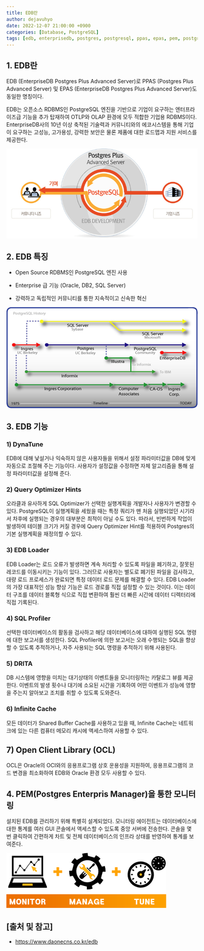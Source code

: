 ```yaml
---
title: EDB란
author: dejavuhyo
date: 2022-12-07 21:00:00 +0900
categories: [Database, PostgreSQL]
tags: [edb, enterprisedb, postgres, postgresql, ppas, epas, pem, postgres-plus]
---
```


## 1. EDB란
EDB (EnterpriseDB Postgres Plus Advanced Server)로 PPAS (Postgres Plus Advanced Server) 및 EPAS (EnterpriseDB Postgres Plus Advanced Server)도 동일한 명칭이다.

EDB는 오픈소스 RDBMS인 PostgreSQL 엔진을 기반으로 기업이 요구하는 엔터프라이즈급 기능을 추가 탑재하여 OTLP와 OLAP 환경에 모두 적합한 기업용 RDBMS이다. EnterpriseDB사의 10년 이상 축적된 기술력과 커뮤니티와의 에코시스템을 통해 기업이 요구하는 고성능, 고가용성, 강력한 보안은 물론 제품에 대한 로드맵과 지원 서비스를 제공한다.

![edb](/assets/img/2022-12-07-edb/edb.png)

## 2. EDB 특징

* Open Source RDBMS인 PostgreSQL 엔진 사용

* Enterprise 급 기능 (Oracle, DB2, SQL Server)

* 강력하고 독립적인 커뮤니티를 통한 지속적이고 신속한 혁신

![postgresql-history](/assets/img/2022-12-07-edb/postgresql-history.png)

## 3. EDB 기능

### 1) DynaTune
EDB에 대해 낯설거나 익숙하지 않은 사용자들을 위해서 설정 파라미터값을 DB에 맞게 자동으로 조절해 주는 기능이다. 사용자가 설정값을 수정하면 자체 알고리즘을 통해 설정 파라미터값을 설정해 준다.

### 2) Query Optimizer Hints
오라클과 유사하게 SQL Optimizer가 선택한 실행계획을 개발자나 사용자가 변경할 수 있다. PostgreSQL이 실행계획을 세웠을 때는 특정 쿼리가 맨 처음 실행되었던 시기라서 차후에 실행되는 경우의 대부분은 최적이 아닐 수도 있다. 따라서, 빈번하게 작업이 발생하여 테이블 크기가 커질 경우에 Query Optimizer Hint를 적용하여 Postgres의 기본 실행계획을 재정의할 수 있다.

### 3) EDB Loader
EDB Loader는 로드 오류가 발생하면 계속 처리할 수 있도록 파일을 폐기하고, 잘못된 레코드를 이동시키는 기능이 있다. 그러므로 사용자는 별도로 폐기된 파일을 검사하고, 대량 로드 프로세스가 완료되면 특정 데이터 로드 문제를 해결할 수 있다. EDB Loader의 가장 대표적인 성능 향상 기능은 로드 경로를 직접 설정할 수 있는 것이다. 이는 데이터 구조를 데이터 블록형 식으로 직접 변환하여 훨씬 더 빠른 시간에 데이터 디렉터리에 직접 기록된다.

### 4) SQL Profiler
선택한 데이터베이스의 활동을 검사하고 해당 데이터베이스에 대하여 실행된 SQL 명령에 대한 보고서를 생성한다. SQL Profiler에 의한 보고서는 오래 수행되는 SQL을 향상할 수 있도록 추적하거나, 자주 사용되는 SQL 명령을 추적하기 위해 사용된다.

### 5) DRITA
DB 시스템에 영향을 미치는 대기상태의 이벤트들을 모니터링하는 카탈로그 뷰를 제공한다. 이벤트의 발생 횟수나 대기에 소요된 시간을 기록하여 어떤 이벤트가 성능에 영향을 주는지 알아보고 조치를 취할 수 있도록 도와준다.

### 6) Infinite Cache
모든 데이터가 Shared Buffer Cache를 사용하고 있을 때, Infinite Cache는 네트워크에 있는 다른 컴퓨터 메모리 캐시에 액세스하여 사용할 수 있다.

## 7) Open Client Library (OCL)
OCL은 Oracle의 OCI와의 응용프로그램 상호 운용성을 지원하여, 응용프로그램의 코드 변경을 최소화하여 EDB와 Oracle 환경 모두 사용할 수 있다.

## 4. PEM(Postgres Enterpris Manager)을 통한 모니터링
설치된 EDB를 관리하기 위해 특별히 설계되었다. 모니터링 에이전트는 데이터베이스에 대한 통계를 여러 GUI 콘솔에서 액세스할 수 있도록 중앙 서버에 전송한다. 콘솔을 몇 번 클릭하여 간편하게 차트 및 전체 데이터베이스의 인프라 상태를 반영하여 통계를 보여준다.

![pem](/assets/img/2022-12-07-edb/pem.png)

## [출처 및 참고]
* <https://www.daonecns.co.kr/edb>
